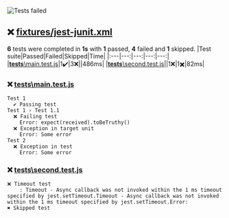 ![Tests failed](https://img.shields.io/badge/tests-1%20passed%2C%204%20failed%2C%201%20skipped-critical)
## ❌ <a id="user-content-r0" href="#r0">fixtures/jest-junit.xml</a>
**6** tests were completed in **1s** with **1** passed, **4** failed and **1** skipped.
|Test suite|Passed|Failed|Skipped|Time|
|:---|---:|---:|---:|---:|
|[__tests__\main.test.js](#r0s0)|1✔️|3❌||486ms|
|[__tests__\second.test.js](#r0s1)||1❌|1✖️|82ms|
### ❌ <a id="user-content-r0s0" href="#r0s0">__tests__\main.test.js</a>
```
Test 1
  ✔️ Passing test
Test 1 › Test 1.1
  ❌ Failing test
	Error: expect(received).toBeTruthy()
  ❌ Exception in target unit
	Error: Some error
Test 2
  ❌ Exception in test
	Error: Some error
```
### ❌ <a id="user-content-r0s1" href="#r0s1">__tests__\second.test.js</a>
```
❌ Timeout test
	: Timeout - Async callback was not invoked within the 1 ms timeout specified by jest.setTimeout.Timeout - Async callback was not invoked within the 1 ms timeout specified by jest.setTimeout.Error:
✖️ Skipped test
```